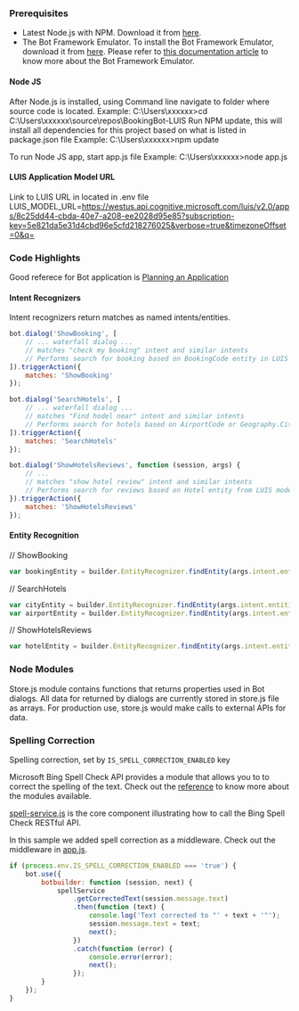 ﻿### Prerequisites

* Latest Node.js with NPM. Download it from [here](https://nodejs.org/en/download/).
* The Bot Framework Emulator. To install the Bot Framework Emulator, download it from [here](https://emulator.botframework.com/). Please refer to [this documentation article](https://github.com/microsoft/botframework-emulator/wiki/Getting-Started) to know more about the Bot Framework Emulator.

#### Node JS

After Node.js is installed, using Command line navigate to folder where source code is located.
Example: C:\Users\xxxxxx>cd C:\Users\xxxxxx\source\repos\BookingBot-LUIS
Run NPM update, this will install all dependencies for this project based on what is listed in package.json file
Example: C:\Users\xxxxxx>npm update

To run Node JS app, start app.js file
Example: C:\Users\xxxxxx>node app.js

#### LUIS Application Model URL

Link to LUIS URL in located in .env file
LUIS_MODEL_URL=https://westus.api.cognitive.microsoft.com/luis/v2.0/apps/8c25dd44-cbda-40e7-a208-ee2028d95e85?subscription-key=5e821da5e31d4cbd96e5cfd218276025&verbose=true&timezoneOffset=0&q=

### Code Highlights

Good referece for Bot application is [Planning an Application](https://docs.microsoft.com/en-us/azure/cognitive-services/LUIS/plan-your-app)

#### Intent Recognizers

Intent recognizers return matches as named intents/entities.

````JavaScript
bot.dialog('ShowBooking', [
    // ... waterfall dialog ...
	// matches "check my booking" intent and similar intents
	// Performs search for booking based on BookingCode entity in LUIS model
]).triggerAction({
    matches: 'ShowBooking'
});

bot.dialog('SearchHotels', [
    // ... waterfall dialog ...
	// matches "Find hodel near" intent and similar intents
	// Performs search for hotels based on AirportCode or Geography.City entities provided by LUIS model
]).triggerAction({
    matches: 'SearchHotels'
});

bot.dialog('ShowHotelsReviews', function (session, args) {
    // ...
	// matches "show hotel review" intent and similar intents
	// Performs search for reviews based on Hotel entity from LUIS model
}).triggerAction({
    matches: 'ShowHotelsReviews'
});

````

#### Entity Recognition

// ShowBooking
````JavaScript
var bookingEntity = builder.EntityRecognizer.findEntity(args.intent.entities, 'BookingCode');
````

// SearchHotels
````JavaScript
var cityEntity = builder.EntityRecognizer.findEntity(args.intent.entities, 'builtin.geography.city');
var airportEntity = builder.EntityRecognizer.findEntity(args.intent.entities, 'AirportCode');
````
// ShowHotelsReviews
````JavaScript
var hotelEntity = builder.EntityRecognizer.findEntity(args.intent.entities, 'Hotel');
````

### Node Modules

Store.js module contains functions that returns properties used in Bot dialogs.  All data for returned by dialogs are currently stored in store.js file as arrays.  For production use, store.js would make calls to external APIs for data.


### Spelling Correction
Spelling correction, set by `IS_SPELL_CORRECTION_ENABLED` key

Microsoft Bing Spell Check API provides a module that allows you to to correct the spelling of the text. Check out the [reference](https://dev.cognitive.microsoft.com/docs/services/56e73033cf5ff80c2008c679/operations/56e73036cf5ff81048ee6727) to know more about the modules available.

[spell-service.js](spell-service.js) is the core component illustrating how to call the Bing Spell Check RESTful API.

In this sample we added spell correction as a middleware. Check out the middleware in [app.js](app.js#L109-L126).

````JavaScript
if (process.env.IS_SPELL_CORRECTION_ENABLED === 'true') {
    bot.use({
        botbuilder: function (session, next) {
            spellService
                .getCorrectedText(session.message.text)
                .then(function (text) {
                    console.log('Text corrected to "' + text + '"');
                    session.message.text = text;
                    next();
                })
                .catch(function (error) {
                    console.error(error);
                    next();
                });
        }
    });
}
````

